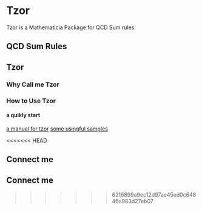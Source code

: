 # Tzor
Tzor is a Mathematicia Package for  QCD Sum rules

## QCD Sum Rules

## Tzor

### Why Call me Tzor

### How to Use Tzor
#### a quikly start

[a manual for tzor](/tzor/main.pdf)
[some usingful samples]()

<<<<<<< HEAD
## Connect me

## Connect me
>>>>>>> 6216899a9ec12d97ae45ed0c64846a983d27eb07
